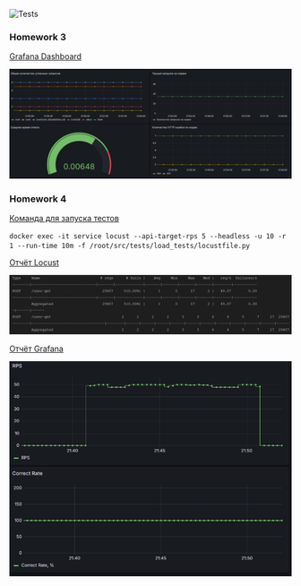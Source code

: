 ![Tests](https://github.com/wilfordaf/hse-python-backend/actions/workflows/tests.yml/badge.svg)

### Homework 3

<ins>Grafana Dashboard</ins>

![dashboard](docs/monitoring/dashboard.png)

### Homework 4

<ins>Команда для запуска тестов</ins>

`docker exec -it service locust --api-target-rps 5 --headless -u 10 -r 1 --run-time 10m -f /root/src/tests/load_tests/locustfile.py`

<ins>Отчёт Locust</ins>

![dashboard](docs/load_test/locust_report.png)

<ins>Отчёт Grafana</ins>

![dashboard](docs/load_test/service_stats.png)
